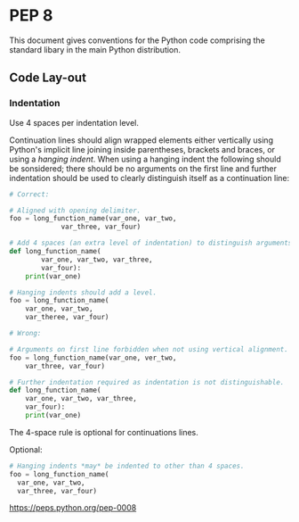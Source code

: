 # PEP 8

This document gives conventions for the Python code comprising the standard libary in the main Python distribution.

## Code Lay-out

### Indentation

Use 4 spaces per indentation level.

Continuation lines should align wrapped elements either vertically using Python's implicit line joining inside parentheses, brackets and braces, or using a *hanging indent*. When using a hanging indent the following should be sonsidered; there should be no arguments on the first line and further indentation should be used to clearly distinguish itself as a continuation line:

```python
# Correct:

# Aligned with opening delimiter.
foo = long_function_name(var_one, var_two,
  			 var_three, var_four)

# Add 4 spaces (an extra level of indentation) to distinguish arguments from the rest.
def long_function_name(
		var_one, var_two, var_three,
		var_four):
	print(var_one)

# Hanging indents should add a level.
foo = long_function_name(
	var_one, var_two,
	var_theree, var_four)
```

```python
# Wrong:

# Arguments on first line forbidden when not using vertical alignment.
foo = long_function_name(var_one, ver_two,
	var_three, var_four)

# Further indentation required as indentation is not distinguishable.
def long_function_name(
	var_one, var_two, var_three,
	var_four):
	print(var_one)
```

The 4-space rule is optional for continuations lines.

Optional:

```python
# Hanging indents *may* be indented to other than 4 spaces.
foo = long_function_name(
  var_one, var_two,
  var_three, var_four)
```

https://peps.python.org/pep-0008
